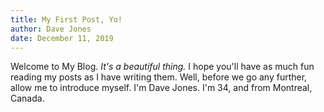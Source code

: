 ```yaml
---
title: My First Post, Yo!
author: Dave Jones
date: December 11, 2019
---
```


Welcome to My Blog. *It's a beautiful thing.* I hope you'll have as much fun reading my posts as I have writing them. Well, before we go any further, allow me to introduce myself. I'm Dave Jones. I'm 34, and from Montreal, Canada.

